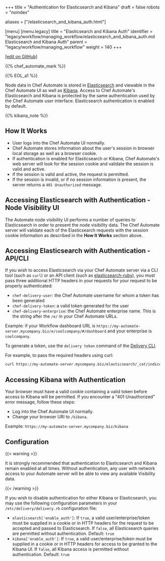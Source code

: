 +++
title = "Authentication for Elasticsearch and Kibana"
draft = false
robots = "noindex"


aliases = ["/elasticsearch_and_kibana_auth.html"]

[menu]
  [menu.legacy]
    title = "Elasticsearch and Kibana Auth"
    identifier = "legacy/workflow/managing_workflow/elasticsearch_and_kibana_auth.md Elasticsearch and Kibana Auth"
    parent = "legacy/workflow/managing_workflow"
    weight = 140
+++

[\[edit on GitHub\]](https://github.com/chef/chef-web-docs/blob/master/content/elasticsearch_and_kibana_auth.md)

{{% chef_automate_mark %}}

{{% EOL_a1 %}}

Node data in Chef Automate is stored in
[Elasticsearch](https://www.elastic.co/products/elasticsearch) and
viewable in the Chef Automate UI as well as
[Kibana](https://www.elastic.co/products/kibana). Access to Chef
Automate's Elasticsearch and Kibana is protected by the same
authentication used by the Chef Automate user interface. Elasticsearch
authentication is enabled by default.

{{% kibana_note %}}

## How It Works

-   User logs into the Chef Automate UI normally.
-   Chef Automate stores information about the user's session in browser
    local storage as well as a browser cookie.
-   If authentication is enabled for Elasticsearch or Kibana, Chef Automate's
    web server will look for the session cookie and validate the session is valid and active.
-   If the session is valid and active, the request is permitted.
-   If the session is invalid, or if no session information is present, the
    server returns a `401 Unauthorized` message.

## Accessing Elasticsearch with Authentication - Node Visibility UI

The Automate node visibility UI performs a number of queries to
Elasticsearch in order to present the node visibility data. The Chef
Automate server will validate each of the Elasticsearch requests with
the session cookie information as described in the **How It Works**
section above.

## Accessing Elasticsearch with Authentication - API/CLI

If you wish to access Elasticsearch via your Chef Automate server via a
CLI tool (such as `curl`) or an API client (such as
[elasticsearch-ruby](https://github.com/elastic/elasticsearch-ruby)),
you must pass three additional HTTP headers in your requests for your
request to be properly authenticated:

-   `chef-delivery-user`: the Chef Automate username for whom a token
    has been generated
-   `chef-delivery-token`: a valid token generated for the user
-   `chef-delivery-enterprise`: the Chef Automate enterprise name. This is the
    string after the `/e/` in your Chef Automate URLs.

Example: if your Workflow dashboard URL is `https://my-automate-server.mycompany.biz/e/coolcompany/#/dashboard`
and your enterprise is `coolcompany`.

To generate a token, use the `delivery token` command of the [Delivery
CLI](/delivery_cli/).

For example, to pass the required headers using curl:

``` bash
curl https://my-automate-server.mycompany.biz/elasticsearch/_cat/indices -H "chef-delivery-user: myuser" -H "chef-delivery-enterprise: coolcompany" -H "chef-delivery-token: s00pers33krett0ken"
```

## Accessing Kibana with Authentication

Your browser must have a valid cookie containing a valid token before
access to Kibana will be permitted. If you encounter a "401
Unauthorized" error message, follow these steps:

-   Log into the Chef Automate UI normally.
-   Change your browser URI to `/kibana`.

Example: `https://my-automate-server.mycompany.biz/kibana`

## Configuration

{{< warning >}}

It is strongly recommended that authentication to Elasticsearch and
Kibana remain enabled at all times. Without authentication, any user
with network access to your Automate server will be able to view any
available Visibility data.

{{< /warning >}}

If you wish to disable authentication for either Kibana or
Elasticsearch, you may use the following configuration parameters in
your `/etc/delivery/delivery.rb` configuration file:

-   `elasticsearch['enable_auth']`: If `true`, a valid
    user/enterprise/token must be supplied in a cookie or in HTTP
    headers for the request to be accepted and passed to Elasticsearch.
    If `false`, all Elasticsearch queries are permitted without
    authentication. Default: `true`
-   `kibana['enable_auth']`: If `true`, a valid user/enterprise/token
    must be supplied in a cookie or in HTTP headers for access to be
    granted to the Kibana UI. If `false`, all Kibana access is permitted
    without authentication. Default: `true`
